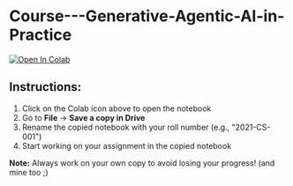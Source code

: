 # Course---Generative-Agentic-AI-in-Practice

<a href="https://colab.research.google.com/drive/18tHitJkAu8G8yt5PO0D2SDDhbA4FdNnD?usp=sharing" target="_blank">
  <img src="https://colab.research.google.com/assets/colab-badge.svg" alt="Open In Colab"/>
</a>

## Instructions:

1. Click on the Colab icon above to open the notebook
2. Go to **File** → **Save a copy in Drive**
3. Rename the copied notebook with your roll number (e.g., "2021-CS-001")
4. Start working on your assignment in the copied notebook

**Note:** Always work on your own copy to avoid losing your progress! (and mine too ;)
